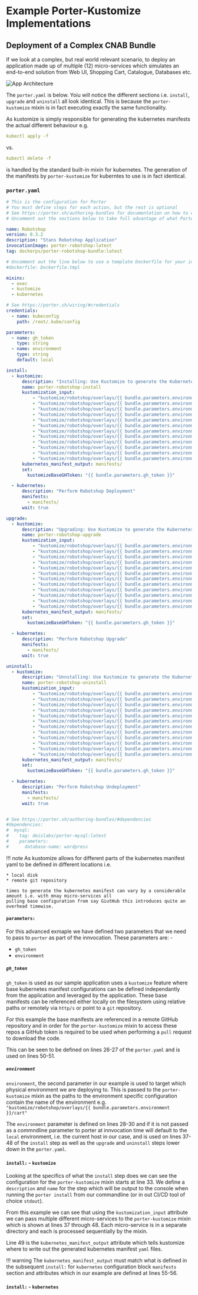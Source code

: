 # Example Porter-Kustomize Implementations

## Deployment of a Complex CNAB Bundle

If we look at a complex, but real world relevant scenario, to deploy an application made up of
multiple (12) micro-services which simulates an end-to-end solution from Web UI, Shopping Cart, Catalogue,
Databases etc.

![App Architecture](./images/example/microservice-app-high-level.png)

The `porter.yaml` is below. Yoiu will notice the different sections i.e. `install`, `upgrade` and `uninstall` all
look identical. This is because the `porter-kustomize` mixin is in fact executing exactly the same functionality.

As kustomize is simply responsible for generating the kubernetes manifests the actual different behaviour e.g.

``` yaml
kubectl apply -f
```

vs.

``` yaml
kubectl delete -f
```

is handled by the standard built-in mixin for kubernetes. The generation of the manifests by `porter-kustomize` for 
kuberntes to use is in fact identical. 

### `porter.yaml`

``` yaml
# This is the configuration for Porter
# You must define steps for each action, but the rest is optional
# See https://porter.sh/authoring-bundles for documentation on how to configure your bundle
# Uncomment out the sections below to take full advantage of what Porter can do!

name: Robotshop
version: 0.3.2
description: "Stans Robotshop Application"
invocationImage: porter-robotshop:latest
tag: dockerps/porter-robotshop-bundle:latest

# Uncomment out the line below to use a template Dockerfile for your invocation image
#dockerfile: Dockerfile.tmpl

mixins:
  - exec
  - kustomize
  - kubernetes

# See https://porter.sh/wiring/#credentials
credentials:
  - name: kubeconfig
    path: /root/.kube/config

parameters:
  - name: gh_token
    type: string
  - name: environment
    type: string
    default: local

install:
  - kustomize:
      description: "Installing: Use Kustomize to generate the Kubernetes deployment file for Stan's Robotshop"
      name: porter-robotshop-install
      kustomization_input: 
          - "kustomize/robotshop/overlays/{{ bundle.parameters.environment }}/cart"
          - "kustomize/robotshop/overlays/{{ bundle.parameters.environment }}/catalogue"
          - "kustomize/robotshop/overlays/{{ bundle.parameters.environment }}/dispatch"
          - "kustomize/robotshop/overlays/{{ bundle.parameters.environment }}/mongodb" 
          - "kustomize/robotshop/overlays/{{ bundle.parameters.environment }}/mysql"
          - "kustomize/robotshop/overlays/{{ bundle.parameters.environment }}/payment" 
          - "kustomize/robotshop/overlays/{{ bundle.parameters.environment }}/rabbitmq"
          - "kustomize/robotshop/overlays/{{ bundle.parameters.environment }}/ratings"   
          - "kustomize/robotshop/overlays/{{ bundle.parameters.environment }}/redis"     
          - "kustomize/robotshop/overlays/{{ bundle.parameters.environment }}/shipping"    
          - "kustomize/robotshop/overlays/{{ bundle.parameters.environment }}/user"   
          - "kustomize/robotshop/overlays/{{ bundle.parameters.environment }}/web"            
      kubernetes_manifest_output: manifests/
      set:
        kustomizeBaseGHToken: "{{ bundle.parameters.gh_token }}"

  - kubernetes:
      description: "Perform Robotshop Deployment"
      manifests:
        - manifests/
      wait: true

upgrade:
  - kustomize:
      description: "Upgrading: Use Kustomize to generate the Kubernetes deployment file for Stan's Robotshop"
      name: porter-robotshop-upgrade
      kustomization_input: 
          - "kustomize/robotshop/overlays/{{ bundle.parameters.environment }}/cart"
          - "kustomize/robotshop/overlays/{{ bundle.parameters.environment }}/catalogue"
          - "kustomize/robotshop/overlays/{{ bundle.parameters.environment }}/dispatch"
          - "kustomize/robotshop/overlays/{{ bundle.parameters.environment }}/mongodb" 
          - "kustomize/robotshop/overlays/{{ bundle.parameters.environment }}/mysql"
          - "kustomize/robotshop/overlays/{{ bundle.parameters.environment }}/payment" 
          - "kustomize/robotshop/overlays/{{ bundle.parameters.environment }}/rabbitmq"
          - "kustomize/robotshop/overlays/{{ bundle.parameters.environment }}/ratings"   
          - "kustomize/robotshop/overlays/{{ bundle.parameters.environment }}/redis"     
          - "kustomize/robotshop/overlays/{{ bundle.parameters.environment }}/shipping"    
          - "kustomize/robotshop/overlays/{{ bundle.parameters.environment }}/user"   
          - "kustomize/robotshop/overlays/{{ bundle.parameters.environment }}/web"            
      kubernetes_manifest_output: manifests/
      set:
        kustomizeBaseGHToken: "{{ bundle.parameters.gh_token }}"

  - kubernetes:
      description: "Perform Robotshop Upgrade"
      manifests:
        - manifests/
      wait: true

uninstall:
  - kustomize:
      description: "Unnstalling: Use Kustomize to generate the Kubernetes deployment file for removal"
      name: porter-robotshop-uninstall
      kustomization_input: 
          - "kustomize/robotshop/overlays/{{ bundle.parameters.environment }}/cart"
          - "kustomize/robotshop/overlays/{{ bundle.parameters.environment }}/catalogue"
          - "kustomize/robotshop/overlays/{{ bundle.parameters.environment }}/dispatch"
          - "kustomize/robotshop/overlays/{{ bundle.parameters.environment }}/mongodb" 
          - "kustomize/robotshop/overlays/{{ bundle.parameters.environment }}/mysql"
          - "kustomize/robotshop/overlays/{{ bundle.parameters.environment }}/payment" 
          - "kustomize/robotshop/overlays/{{ bundle.parameters.environment }}/rabbitmq"
          - "kustomize/robotshop/overlays/{{ bundle.parameters.environment }}/ratings"   
          - "kustomize/robotshop/overlays/{{ bundle.parameters.environment }}/redis"     
          - "kustomize/robotshop/overlays/{{ bundle.parameters.environment }}/shipping"    
          - "kustomize/robotshop/overlays/{{ bundle.parameters.environment }}/user"   
          - "kustomize/robotshop/overlays/{{ bundle.parameters.environment }}/web"            
      kubernetes_manifest_output: manifests/
      set:
        kustomizeBaseGHToken: "{{ bundle.parameters.gh_token }}"

  - kubernetes:
      description: "Perform Robotshop Undeployment"
      manifests:
        - manifests/
      wait: true


# See https://porter.sh/authoring-bundles/#dependencies
#dependencies:
#  mysql:
#    tag: deislabs/porter-mysql:latest
#    parameters:
#      database-name: wordpress
```

!!! note
    As kustomize allows for different parts of the kubernetes manifest yaml to be defined in different locations i.e.
    
    * local disk
    * remote git repository
    
    times to generate the kubernetes manifest can vary by a considerable amount i.e. with mnay micro-services all
    pulling base configuration from say GiutHub this introduces quite an overhead timewise. 
    
#### `parameters:`

For this advanced exmaple we have defined two parameters that we need to pass to `porter` as part of the innvocation.
These parameters are: -

* `gh_token`
* `environment`

##### `gh_token`

`gh_token` is used as our sample application uses a `kustomize` feature where base kubernetes manifest
configurations can be defined independantly from the application and leveraged by the application. These base
manifests can be referenced either locally on the filesystem using relative paths or remotely via `http/s` or point to
a `git` repository.

For this example the base manifests are referenced in a remote GitHub repository and in order for the
`porter-kustomize` mixin to access these repos a GitHub token is required to be used when performing a `pull` request
to download the code.

This can be seen to be defined on lines 26-27 of the `porter.yaml` and is used on lines 50-51.

##### `environment`

`environment`, the second parameter in our example is used to target which physical environment we are deploying to.
This is passed to the `porter-kustomize` mixin as the paths to the environment specific configuration contain the name
of the environment e.g. `"kustomize/robotshop/overlays/{{ bundle.parameters.environment }}/cart"`

The `environment` parameter is defined on lines 28-30 and if it is not passed as a commndline parameter to
porter at innvocation time will default to the `local` environment, i.e. the current host in our case, and is used on
lines 37-48 of the `install` step as well as the `upgrade` and `uninstall` steps lower down in the `porter.yaml`.


#### `install:` - `kustomize`

Looking at the specifics of what the `install` step does we can see the configuration for the `porter-kustomize` 
mixin starts at line 33. We define a `description` and `name` for the step which will be output to the console when 
running the `porter install` from our commandline (or in out CI/CD tool of choice `stdout`).

From this example we can see that using the `kustomization_input` attribute we can pass multiple different 
micro-services to the `porter-kustomize` mixin which is shown at lines 37 through 48. Each micro-service is in a
separate directory and each is processed sequentially by the mixin.

Line 49 is the `kubernetes_manifest_output` attribute which tells kustomize where to write out the generated kubernetes
manifest `yaml` files. 

!!! warning
    The `kubernetes_manifest_output` must match what is defined in the subsequent `install:` for `kubernetes` 
    configuration block `manifests` section and attributes which in our example are defined at lines 55-56.
    


#### `install:` - `kubernetes`

